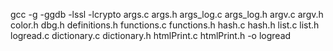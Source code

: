 gcc -g -ggdb -lssl -lcrypto args.c args.h args_log.c args_log.h argv.c argv.h color.h dbg.h definitions.h functions.c functions.h hash.c hash.h list.c list.h logread.c dictionary.c dictionary.h htmlPrint.c htmlPrint.h -o logread
